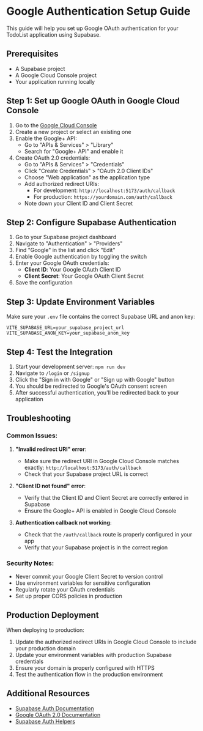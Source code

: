 # Google Authentication Setup Guide

This guide will help you set up Google OAuth authentication for your TodoList application using Supabase.

## Prerequisites

- A Supabase project
- A Google Cloud Console project
- Your application running locally

## Step 1: Set up Google OAuth in Google Cloud Console

1. Go to the [Google Cloud Console](https://console.cloud.google.com/)
2. Create a new project or select an existing one
3. Enable the Google+ API:
   - Go to "APIs & Services" > "Library"
   - Search for "Google+ API" and enable it
4. Create OAuth 2.0 credentials:
   - Go to "APIs & Services" > "Credentials"
   - Click "Create Credentials" > "OAuth 2.0 Client IDs"
   - Choose "Web application" as the application type
   - Add authorized redirect URIs:
     - For development: `http://localhost:5173/auth/callback`
     - For production: `https://yourdomain.com/auth/callback`
   - Note down your Client ID and Client Secret

## Step 2: Configure Supabase Authentication

1. Go to your Supabase project dashboard
2. Navigate to "Authentication" > "Providers"
3. Find "Google" in the list and click "Edit"
4. Enable Google authentication by toggling the switch
5. Enter your Google OAuth credentials:
   - **Client ID**: Your Google OAuth Client ID
   - **Client Secret**: Your Google OAuth Client Secret
6. Save the configuration

## Step 3: Update Environment Variables

Make sure your `.env` file contains the correct Supabase URL and anon key:

```env
VITE_SUPABASE_URL=your_supabase_project_url
VITE_SUPABASE_ANON_KEY=your_supabase_anon_key
```

## Step 4: Test the Integration

1. Start your development server: `npm run dev`
2. Navigate to `/login` or `/signup`
3. Click the "Sign in with Google" or "Sign up with Google" button
4. You should be redirected to Google's OAuth consent screen
5. After successful authentication, you'll be redirected back to your application

## Troubleshooting

### Common Issues:

1. **"Invalid redirect URI" error**:
   - Make sure the redirect URI in Google Cloud Console matches exactly: `http://localhost:5173/auth/callback`
   - Check that your Supabase project URL is correct

2. **"Client ID not found" error**:
   - Verify that the Client ID and Client Secret are correctly entered in Supabase
   - Ensure the Google+ API is enabled in Google Cloud Console

3. **Authentication callback not working**:
   - Check that the `/auth/callback` route is properly configured in your app
   - Verify that your Supabase project is in the correct region

### Security Notes:

- Never commit your Google Client Secret to version control
- Use environment variables for sensitive configuration
- Regularly rotate your OAuth credentials
- Set up proper CORS policies in production

## Production Deployment

When deploying to production:

1. Update the authorized redirect URIs in Google Cloud Console to include your production domain
2. Update your environment variables with production Supabase credentials
3. Ensure your domain is properly configured with HTTPS
4. Test the authentication flow in the production environment

## Additional Resources

- [Supabase Auth Documentation](https://supabase.com/docs/guides/auth)
- [Google OAuth 2.0 Documentation](https://developers.google.com/identity/protocols/oauth2)
- [Supabase Auth Helpers](https://supabase.com/docs/guides/auth/auth-helpers) 